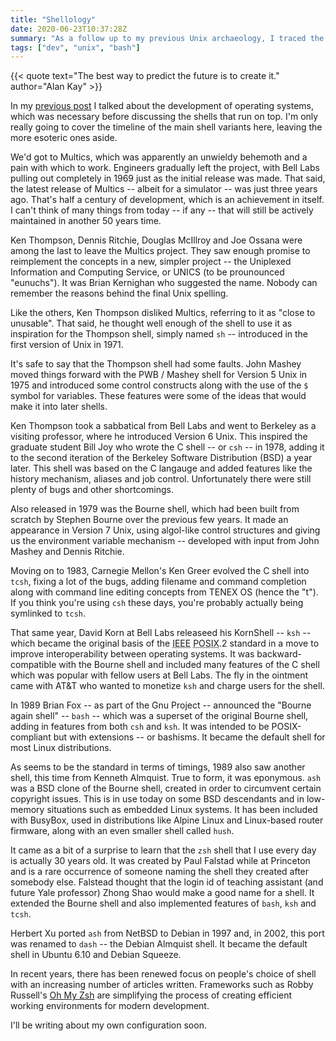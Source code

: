 ```yaml
---
title: "Shellology"
date: 2020-06-23T10:37:28Z
summary: "As a follow up to my previous Unix archaeology, I traced the evolution of shell development across the decades."
tags: ["dev", "unix", "bash"]
---
```

{{< quote text="The best way to predict the future is to create it." author="Alan Kay" >}}

In my [previous post](/blog/my-descent-into-shell/) I talked about the development of operating systems, which was necessary before discussing the shells that run on top. I'm only really going to cover the timeline of the main shell variants here, leaving the more esoteric ones aside.

We'd got to Multics, which was apparently an unwieldy behemoth and a pain with which to work. Engineers gradually left the project, with Bell Labs pulling out completely in 1969 just as the initial release was made. That said, the latest release of Multics -- albeit for a simulator -- was just three years ago. That's half a century of development, which is an achievement in itself. I can't think of many things from today -- if any -- that will still be actively maintained in another 50 years time.

Ken Thompson, Dennis Ritchie, Douglas McIllroy and Joe Ossana were among the last to leave the Multics project. They saw enough promise to reimplement the concepts in a new, simpler project -- the Uniplexed Information and Computing Service, or UNICS (to be prounounced "eunuchs"). It was Brian Kernighan who suggested the name. Nobody can remember the reasons behind the final Unix spelling.

Like the others, Ken Thompson disliked Multics, referring to it as "close to unusable". That said, he thought well enough of the shell to use it as inspiration for the Thompson shell, simply named `sh` -- introduced in the first version of Unix in 1971.

It's safe to say that the Thompson shell had some faults. John Mashey moved things forward with the PWB / Mashey shell for Version 5 Unix in 1975 and introduced some control constructs along with the use of the `$` symbol for variables. These features were some of the ideas that would make it into later shells.

Ken Thompson took a sabbatical from Bell Labs and went to Berkeley as a visiting professor, where he introduced Version 6 Unix. This inspired the graduate student Bill Joy who wrote the C shell -- or `csh` -- in 1978, adding it to the second iteration of the Berkeley Software Distribution (BSD) a year later. This shell was based on the C langauge and added features like the history mechanism, aliases and job control. Unfortunately there were still plenty of bugs and other shortcomings.

Also released in 1979 was the Bourne shell, which had been built from scratch by Stephen Bourne over the previous few years. It made an appearance in Version 7 Unix, using algol-like control structures and giving us the environment variable mechanism -- developed with input from John Mashey and Dennis Ritchie.

Moving on to 1983, Carnegie Mellon's Ken Greer evolved the C shell into `tcsh`, fixing a lot of the bugs, adding filename and command completion along with command line editing concepts from TENEX OS (hence the "t"). If you think you're using `csh` these days, you're probably actually being symlinked to `tcsh`.

That same year, David Korn at Bell Labs releaseed his KornShell -- `ksh` -- which became the original basis of the <acronym title="Institute of Electrical and Electronics Engineers">IEEE</acronym> <acronym title="Portable Operating System Interface">POSIX</acronym>.2 standard in a move to improve interoperability between operating systems. It was backward-compatible with the Bourne shell and included many features of the C shell which was popular with fellow users at Bell Labs. The fly in the ointment came with AT&T who wanted to monetize `ksh` and charge users for the shell.

In 1989 Brian Fox -- as part of the Gnu Project -- announced the "Bourne again shell" -- `bash` -- which was a superset of the original Bourne shell, adding in features from both `csh` and `ksh`. It was intended to be POSIX-compliant but with extensions -- or bashisms. It became the default shell for most Linux distributions.

As seems to be the standard in terms of timings, 1989 also saw another shell, this time from Kenneth Almquist. True to form, it was eponymous. `ash` was a BSD clone of the Bourne shell, created in order to circumvent certain copyright issues. This is in use today on some BSD descendants and in low-memory situations such as embedded Linux systems. It has been included with BusyBox, used in distributions like Alpine Linux and Linux-based router firmware, along with an even smaller shell called `hush`.

It came as a bit of a surprise to learn that the `zsh` shell that I use every day is actually 30 years old. It was created by Paul Falstad while at Princeton and is a rare occurrence of someone naming the shell they created after somebody else. Falstead thought that the login id of teaching assistant (and future Yale professor) Zhong Shao would make a good name for a shell. It extended the Bourne shell and also implemented features of `bash`, `ksh` and `tcsh`.

Herbert Xu ported `ash` from NetBSD to Debian in 1997 and, in 2002, this port was renamed to `dash` -- the Debian Almquist shell. It became the default shell in Ubuntu 6.10 and Debian Squeeze.

In recent years, there has been renewed focus on people's choice of shell with an increasing number of articles written. Frameworks such as Robby Russell's [Oh My Zsh](https://github.com/ohmyzsh/ohmyzsh) are simplifying the process of creating efficient working environments for modern development.

I'll be writing about my own configuration soon.
